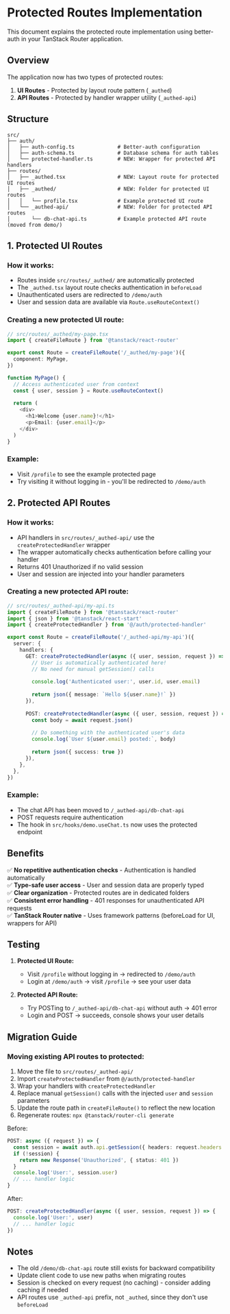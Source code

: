 # Protected Routes Implementation

This document explains the protected route implementation using better-auth in your TanStack Router application.

## Overview

The application now has two types of protected routes:
1. **UI Routes** - Protected by layout route pattern (`_authed`)
2. **API Routes** - Protected by handler wrapper utility (`_authed-api`)

## Structure

```
src/
├── auth/
│   ├── auth-config.ts              # Better-auth configuration
│   ├── auth-schema.ts              # Database schema for auth tables
│   └── protected-handler.ts        # NEW: Wrapper for protected API handlers
├── routes/
│   ├── _authed.tsx                 # NEW: Layout route for protected UI routes
│   ├── _authed/                    # NEW: Folder for protected UI routes
│   │   └── profile.tsx             # Example protected UI route
│   └── _authed-api/                # NEW: Folder for protected API routes
│       └── db-chat-api.ts          # Example protected API route (moved from demo/)
```

## 1. Protected UI Routes

### How it works:
- Routes inside `src/routes/_authed/` are automatically protected
- The `_authed.tsx` layout route checks authentication in `beforeLoad`
- Unauthenticated users are redirected to `/demo/auth`
- User and session data are available via `Route.useRouteContext()`

### Creating a new protected UI route:

```typescript
// src/routes/_authed/my-page.tsx
import { createFileRoute } from '@tanstack/react-router'

export const Route = createFileRoute('/_authed/my-page')({
  component: MyPage,
})

function MyPage() {
  // Access authenticated user from context
  const { user, session } = Route.useRouteContext()
  
  return (
    <div>
      <h1>Welcome {user.name}!</h1>
      <p>Email: {user.email}</p>
    </div>
  )
}
```

### Example:
- Visit `/profile` to see the example protected page
- Try visiting it without logging in - you'll be redirected to `/demo/auth`

## 2. Protected API Routes

### How it works:
- API handlers in `src/routes/_authed-api/` use the `createProtectedHandler` wrapper
- The wrapper automatically checks authentication before calling your handler
- Returns 401 Unauthorized if no valid session
- User and session are injected into your handler parameters

### Creating a new protected API route:

```typescript
// src/routes/_authed-api/my-api.ts
import { createFileRoute } from '@tanstack/react-router'
import { json } from '@tanstack/react-start'
import { createProtectedHandler } from '@/auth/protected-handler'

export const Route = createFileRoute('/_authed-api/my-api')({
  server: {
    handlers: {
      GET: createProtectedHandler(async ({ user, session, request }) => {
        // User is automatically authenticated here!
        // No need for manual getSession() calls
        
        console.log('Authenticated user:', user.id, user.email)
        
        return json({ message: `Hello ${user.name}!` })
      }),
      
      POST: createProtectedHandler(async ({ user, session, request }) => {
        const body = await request.json()
        
        // Do something with the authenticated user's data
        console.log(`User ${user.email} posted:`, body)
        
        return json({ success: true })
      }),
    },
  },
})
```

### Example:
- The chat API has been moved to `/_authed-api/db-chat-api`
- POST requests require authentication
- The hook in `src/hooks/demo.useChat.ts` now uses the protected endpoint

## Benefits

✅ **No repetitive authentication checks** - Authentication is handled automatically  
✅ **Type-safe user access** - User and session data are properly typed  
✅ **Clear organization** - Protected routes are in dedicated folders  
✅ **Consistent error handling** - 401 responses for unauthenticated API requests  
✅ **TanStack Router native** - Uses framework patterns (beforeLoad for UI, wrappers for API)

## Testing

1. **Protected UI Route:**
   - Visit `/profile` without logging in → redirected to `/demo/auth`
   - Login at `/demo/auth` → visit `/profile` → see your user data

2. **Protected API Route:**
   - Try POSTing to `/_authed-api/db-chat-api` without auth → 401 error
   - Login and POST → succeeds, console shows your user details

## Migration Guide

### Moving existing API routes to protected:

1. Move the file to `src/routes/_authed-api/`
2. Import `createProtectedHandler` from `@/auth/protected-handler`
3. Wrap your handlers with `createProtectedHandler`
4. Replace manual `getSession()` calls with the injected `user` and `session` parameters
5. Update the route path in `createFileRoute()` to reflect the new location
6. Regenerate routes: `npx @tanstack/router-cli generate`

Before:
```typescript
POST: async ({ request }) => {
  const session = await auth.api.getSession({ headers: request.headers })
  if (!session) {
    return new Response('Unauthorized', { status: 401 })
  }
  console.log('User:', session.user)
  // ... handler logic
}
```

After:
```typescript
POST: createProtectedHandler(async ({ user, session, request }) => {
  console.log('User:', user)
  // ... handler logic
})
```

## Notes

- The old `/demo/db-chat-api` route still exists for backward compatibility
- Update client code to use new paths when migrating routes
- Session is checked on every request (no caching) - consider adding caching if needed
- API routes use `_authed-api` prefix, not `_authed`, since they don't use `beforeLoad`

